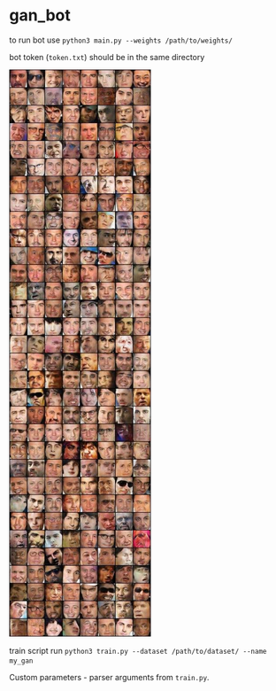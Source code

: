 # gan_bot
to run bot use `python3 main.py --weights /path/to/weights/`

bot token (`token.txt`) should be in the same directory


![alt text](https://github.com/HuviX/gan_bot/blob/master/gan_males.jpg)

train script run
`python3 train.py --dataset /path/to/dataset/ --name my_gan`

Custom parameters - parser arguments from `train.py`.
